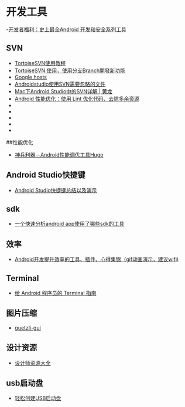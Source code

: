 # 开发工具  
-[开发者福利：史上最全Android 开发和安全系列工具](https://zhuanlan.zhihu.com/p/25261296)
## SVN
+ [TortoiseSVN使用教程](http://blog.csdn.net/yyjbluesword/article/details/20162427)
+ [TortoiseSVN 使用，使用分支Branch開發新功能](http://demo.tc/post/715)
+ [Google hosts](https://laod.cn/hosts/2016-google-hosts.html)
+ [Androidstudio使用SVN需要忽略的文件](http://www.3fwork.com/b600/002624MYM014042/)
+ [Mac下Android Studio中的SVN详解 | 黄龙](http://www.hloong.com/?p=165)
+ [Android 性能优化：使用 Lint 优化代码、去除多余资源](http://blog.csdn.net/u011240877/article/details/54141714)
+ []()
+ []()
+ []()
+ []()
+ []()

##性能优化
+ [神兵利器－Android性能调优工具Hugo](http://mp.weixin.qq.com/s/I2KoxMf9Z4IEOqVeeK9n_w)

## Android Studio快捷键
+ [Android Studio快捷键总结以及演示](http://www.jianshu.com/p/3f63c7693a38)

## sdk
+ [一个快速分析android app使用了哪些sdk的工具](http://www.jianshu.com/p/3220d987e589)

## 效率
+ [Android开发提升效率的工具、插件、心得集锦（gif动画演示，建议wifi)](http://www.jianshu.com/p/3cf4498b8a25)

## Terminal
+ [给 Android 程序员的 Terminal 指南](http://mp.weixin.qq.com/s/ZohTG93TAPssPtahvUOPRA)

## 图片压缩
+ [guetzli-gui](https://github.com/daviesgeek/guetzli-gui)

## 设计资源
+ [设计师资源大全](https://github.com/jobbole/awesome-design-cn/blob/master/README.md)

## usb启动盘
+ [轻松创建USB启动盘](http://rufus.akeo.ie/?locale=zh_CN)


